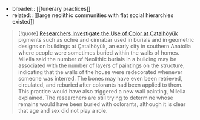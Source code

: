 - broader:: [[funerary practices]]
- related:: [[large neolithic communities with flat social hierarchies existed]]

> [!quote] [Researchers Investigate the Use of Color at Çatalhöyük](https://www.archaeology.org/news/10417-220321-turkey-catalhoyuk-color)
> pigments such as ochre and cinnabar used in burials and in geometric designs on buildings at Çatalhöyük, an early city in southern Anatolia where people were sometimes buried within the walls of homes. Milella said the number of Neolithic burials in a building may be associated with the number of layers of paintings on the structure, indicating that the walls of the house were redecorated whenever someone was interred. The bones may have even been retrieved, circulated, and reburied after colorants had been applied to them. This practice would have also triggered a new wall painting, Milella explained. The researchers are still trying to determine whose remains would have been buried with colorants, although it is clear that age and sex did not play a role.

